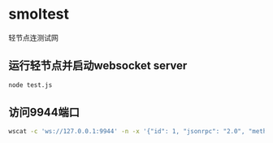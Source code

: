 # smoltest

轻节点连测试网

## 运行轻节点并启动websocket server

```bash
node test.js
```

## 访问9944端口

```bash
wscat -c 'ws://127.0.0.1:9944' -n -x '{"id": 1, "jsonrpc": "2.0", "method": "chain_getBlock", "params": []}'
```